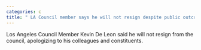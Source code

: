 ```yaml
---
categories: c
title: " LA Council member says he will not resign despite public outcry"
---
```

Los Angeles Council Member Kevin De Leon said he will not resign from the council, apologizing to his colleagues and constituents. 